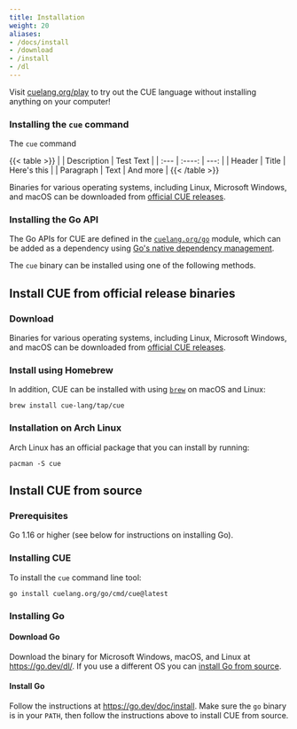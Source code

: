```yaml
---
title: Installation
weight: 20
aliases:
- /docs/install
- /download
- /install
- /dl
---
```


Visit
[cuelang.org/play](https://cuelang.org/play/)
to try out the CUE language without installing anything on your computer!

### Installing the `cue` command

The `cue` command 

{{< table >}}
| | Description | Test Text     |
| :---        |    :----:   |          ---: |
| Header      | Title       | Here's this   |
| Paragraph   | Text        | And more      |
{{< /table >}}

Binaries for various operating systems, including Linux, Microsoft Windows,
and macOS can be downloaded from
[official CUE releases](https://github.com/cue-lang/cue/releases/).


### Installing the Go API

The Go APIs for CUE are defined in the
[`cuelang.org/go`](https://pkg.go.dev/cuelang.org/go) module, which can be added
as a dependency using [Go's native dependency
management](https://go.dev/doc/modules/managing-dependencies).

The `cue` binary can be installed using one of the following methods.

## Install CUE from official release binaries

### Download

Binaries for various operating systems, including Linux, Microsoft Windows,
and macOS can be downloaded from
[official CUE releases](https://github.com/cue-lang/cue/releases/).

### Install using Homebrew

In addition, CUE can be installed with using [`brew`](https://brew.sh/) on macOS
and Linux:

```
brew install cue-lang/tap/cue
```

### Installation on Arch Linux

Arch Linux has an official package that you can install by running:

```
pacman -S cue
```

## Install CUE from source

### Prerequisites

Go 1.16 or higher (see below for instructions on installing Go).

### Installing CUE

To install the `cue` command line tool:

```
go install cuelang.org/go/cmd/cue@latest
```

### Installing Go

#### Download Go

Download the binary for Microsoft Windows, macOS, and Linux at
https://go.dev/dl/. If you use a different OS you can [install Go from
source](https://go.dev/doc/install/source).

#### Install Go

Follow the instructions at https://go.dev/doc/install. Make sure the `go`
binary is in your `PATH`, then follow the instructions above to install CUE
from source.
